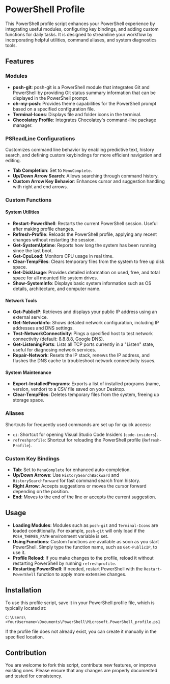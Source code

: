 # PowerShell Profile

This PowerShell profile script enhances your PowerShell experience by integrating useful modules, configuring key bindings, and adding custom functions for daily tasks. It is designed to streamline your workflow by incorporating helpful utilities, command aliases, and system diagnostics tools.

## Features

### Modules

- **posh-git**: posh-git is a PowerShell module that integrates Git and PowerShell by providing Git status summary information that can be displayed in the PowerShell prompt.
- **oh-my-posh**: Provides theme capabilities for the PowerShell prompt based on a specified configuration file.
- **Terminal-Icons**: Displays file and folder icons in the terminal.
- **Chocolatey Profile**: Integrates Chocolatey's command-line package manager.

### PSReadLine Configurations

Customizes command line behavior by enabling predictive text, history search, and defining custom keybindings for more efficient navigation and editing.

- **Tab Completion**: Set to `MenuComplete`.
- **Up/Down Arrow Search**: Allows searching through command history.
- **Custom Arrow Key Behavior**: Enhances cursor and suggestion handling with right and end arrows.

### Custom Functions

#### System Utilities

- **Restart-PowerShell**: Restarts the current PowerShell session. Useful after making profile changes.
- **Refresh-Profile**: Reloads the PowerShell profile, applying any recent changes without restarting the session.
- **Get-SystemUptime**: Reports how long the system has been running since the last boot.
- **Get-CpuLoad**: Monitors CPU usage in real time.
- **Clear-TempFiles**: Clears temporary files from the system to free up disk space.
- **Get-DiskUsage**: Provides detailed information on used, free, and total space for all mounted file system drives.
- **Show-SystemInfo**: Displays basic system information such as OS details, architecture, and computer name.

#### Network Tools

- **Get-PublicIP**: Retrieves and displays your public IP address using an external service.
- **Get-NetworkInfo**: Shows detailed network configuration, including IP addresses and DNS settings.
- **Test-NetworkConnectivity**: Pings a specified host to test network connectivity (default: 8.8.8.8, Google DNS).
- **Get-ListeningPorts**: Lists all TCP ports currently in a "Listen" state, useful for diagnosing network services.
- **Repair-Network**: Resets the IP stack, renews the IP address, and flushes the DNS cache to troubleshoot network connectivity issues.

#### System Maintenance

- **Export-InstalledPrograms**: Exports a list of installed programs (name, version, vendor) to a CSV file saved on your Desktop.
- **Clear-TempFiles**: Deletes temporary files from the system, freeing up storage space.

### Aliases

Shortcuts for frequently used commands are set up for quick access:

- `ci`: Shortcut for opening Visual Studio Code Insiders (`code-insiders`).
- `refreshprofile`: Shortcut for reloading the PowerShell profile (`Refresh-Profile`).

### Custom Key Bindings

- **Tab**: Set to `MenuComplete` for enhanced auto-completion.
- **Up/Down Arrows**: Use `HistorySearchBackward` and `HistorySearchForward` for fast command search from history.
- **Right Arrow**: Accepts suggestions or moves the cursor forward depending on the position.
- **End**: Moves to the end of the line or accepts the current suggestion.

## Usage

- **Loading Modules**: Modules such as `posh-git` and `Terminal-Icons` are loaded conditionally. For example, `posh-git` will only load if the `POSH_THEMES_PATH` environment variable is set.
- **Using Functions**: Custom functions are available as soon as you start PowerShell. Simply type the function name, such as `Get-PublicIP`, to use it.
- **Profile Reload**: If you make changes to the profile, reload it without restarting PowerShell by running `refreshprofile`.
- **Restarting PowerShell**: If needed, restart PowerShell with the `Restart-PowerShell` function to apply more extensive changes.

## Installation

To use this profile script, save it in your PowerShell profile file, which is typically located at:

`C:\Users\<YourUsername>\Documents\PowerShell\Microsoft.PowerShell_profile.ps1`

If the profile file does not already exist, you can create it manually in the specified location.

## Contribution

You are welcome to fork this script, contribute new features, or improve existing ones. Please ensure that any changes are properly documented and tested for consistency.
